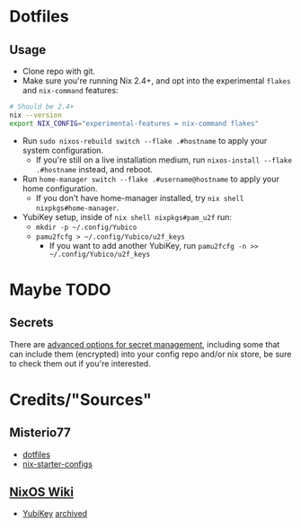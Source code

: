 # Dotfiles

## Usage

- Clone repo with git.
- Make sure you're running Nix 2.4+, and opt into the experimental `flakes` and `nix-command` features:
```bash
# Should be 2.4+
nix --version
export NIX_CONFIG="experimental-features = nix-command flakes"
```
- Run `sudo nixos-rebuild switch --flake .#hostname` to apply your system
  configuration.
    - If you're still on a live installation medium, run `nixos-install --flake
      .#hostname` instead, and reboot.
- Run `home-manager switch --flake .#username@hostname` to apply your home
  configuration.
  - If you don't have home-manager installed, try `nix shell nixpkgs#home-manager`.
- YubiKey setup, inside of `nix shell nixpkgs#pam_u2f` run:
  - `mkdir -p ~/.config/Yubico`
  - `pamu2fcfg > ~/.config/Yubico/u2f_keys`
    - If you want to add another YubiKey, run `pamu2fcfg -n >> ~/.config/Yubico/u2f_keys`

# Maybe TODO

## Secrets

There are [advanced options for secret
management](https://nixos.wiki/wiki/Comparison_of_secret_managing_schemes),
including some that can include them (encrypted) into your config repo and/or
nix store, be sure to check them out if you're interested.

# Credits/"Sources"

## Misterio77

- [dotfiles](https://github.com/Misterio77/nix-config)
- [nix-starter-configs](https://github.com/Misterio77/nix-starter-configs)

## [NixOS Wiki](https://nixos.wiki/)
- [YubiKey](https://nixos.wiki/wiki/Yubikey) [archived](https://web.archive.org/web/20230122125943/https://nixos.wiki/wiki/Yubikey)
